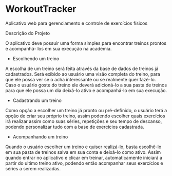 # WorkoutTracker
Aplicativo web para gerenciamento e controle de exercícios físicos 

Descrição do Projeto

O aplicativo deve possuir uma forma simples para encontrar treinos prontos e acompanhá- los em sua execução na 
academia.

- Escolhendo um treino

A escolha de um treino será feita através da base de dados de treinos já cadastrados. Será exibido ao usuário 
uma visão completa do treino, para que ele possa ver se o acha interessante ou se realmente quer fazê-lo.
Caso o usuário goste do treino ele deverá adicioná-lo a sua pasta de treinos para que ele possa um dia deixá-lo 
ativo e acompanhá-lo em sua execução.

- Cadastrando um treino

Como opção a escolher um treino já pronto ou pré-definido, o usuário terá a opção de criar seu próprio treino, 
assim podendo escolher quais exercícios irá realizar assim como suas séries, repetições e seu tempo de descanso, 
podendo personalizar tudo com a base de exercícios cadastrada.

- Acompanhando um treino

Quando o usuário escolher um treino e quiser realizá-lo, basta escolhê-lo em sua pasta de treinos salva em sua 
conta e deixá-lo como ativo. Assim quando entrar no aplicativo e clicar em treinar, automaticamente iniciará a 
partir do ultimo treino ativo, podendo então acompanhar seus exercícios e séries a serem realizadas.
